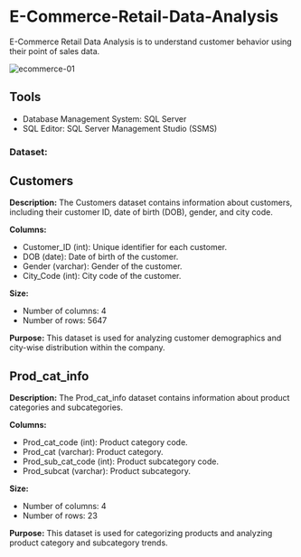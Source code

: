 # E-Commerce-Retail-Data-Analysis
E-Commerce Retail Data Analysis is to understand customer behavior using their point of sales data.

![ecommerce-01](https://github.com/Ras-codes/E-Commerce-Retail-Data-Analysis/assets/164164852/bbf6a013-42a5-4d4b-821a-1806c45f009d)

## Tools
- Database Management System: SQL Server
- SQL Editor: SQL Server Management Studio (SSMS)


### Dataset: 

## Customers

**Description:**
The Customers dataset contains information about customers, including their customer ID, date of birth (DOB), gender, and city code.

**Columns:**
- Customer_ID (int): Unique identifier for each customer.
- DOB (date): Date of birth of the customer.
- Gender (varchar): Gender of the customer.
- City_Code (int): City code of the customer.

**Size:**
- Number of columns: 4
- Number of rows: 5647

**Purpose:**
This dataset is used for analyzing customer demographics and city-wise distribution within the company.

## Prod_cat_info

**Description:**
The Prod_cat_info dataset contains information about product categories and subcategories.

**Columns:**
- Prod_cat_code (int): Product category code.
- Prod_cat (varchar): Product category.
- Prod_sub_cat_code (int): Product subcategory code.
- Prod_subcat (varchar): Product subcategory.

**Size:**
- Number of columns: 4
- Number of rows: 23

**Purpose:**
This dataset is used for categorizing products and analyzing product category and subcategory trends.


